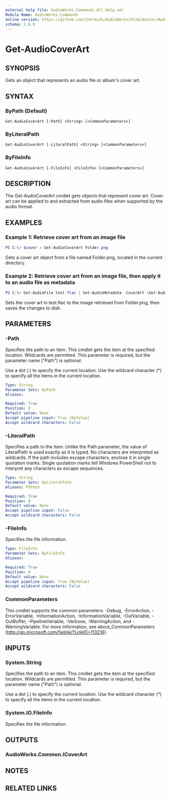 ```yaml
---
external help file: AudioWorks.Commands.dll-Help.xml
Module Name: AudioWorks.Commands
online version: https://github.com/jherby2k/AudioWorks/blob/master/AudioWorks/src/AudioWorks.Commands/docs/Get-AudioCoverArt.md
schema: 2.0.0
---
```


# Get-AudioCoverArt

## SYNOPSIS
Gets an object that represents an audio file or album's cover art.

## SYNTAX

### ByPath (Default)
```
Get-AudioCoverArt [-Path] <String> [<CommonParameters>]
```

### ByLiteralPath
```
Get-AudioCoverArt [-LiteralPath] <String> [<CommonParameters>]
```

### ByFileInfo
```
Get-AudioCoverArt [-FileInfo] <FileInfo> [<CommonParameters>]
```

## DESCRIPTION
The Get-AudioCoverArt cmdlet gets objects that represent cover art. Cover art can be applied to and extracted from audio files when supported by the audio format.

## EXAMPLES

### Example 1: Retrieve cover art from an image file
```powershell
PS C:\> $cover = Get-AudioCoverArt Folder.png
```

Gets a cover art object from a file named Folder.png, located in the current directory.

### Example 2: Retrieve cover art from an image file, then apply it to an audio file as metadata
```powershell
PS C:\> Get-AudioFile test.flac | Set-AudioMetadata -CoverArt (Get-AudioCoverArt Folder.png) -PassThru | Save-AudioMetadata
```

Sets the cover art in test.flac to the image retrieved from Folder.png, then saves the changes to disk.

## PARAMETERS

### -Path
Specifies the path to an item.
This cmdlet gets the item at the specified location.
Wildcards are permitted.
This parameter is required, but the parameter name ("Path") is optional.

Use a dot (.) to specify the current location.
Use the wildcard character (*) to specify all the items in the current location.

```yaml
Type: String
Parameter Sets: ByPath
Aliases:

Required: True
Position: 0
Default value: None
Accept pipeline input: True (ByValue)
Accept wildcard characters: False
```

### -LiteralPath
Specifies a path to the item.
Unlike the Path parameter, the value of LiteralPath is used exactly as it is typed.
No characters are interpreted as wildcards.
If the path includes escape characters, enclose it in single quotation marks.
Single quotation marks tell Windows PowerShell not to interpret any characters as escape sequences.

```yaml
Type: String
Parameter Sets: ByLiteralPath
Aliases: PSPath

Required: True
Position: 0
Default value: None
Accept pipeline input: False
Accept wildcard characters: False
```

### -FileInfo
Specifies the file information.

```yaml
Type: FileInfo
Parameter Sets: ByFileInfo
Aliases:

Required: True
Position: 0
Default value: None
Accept pipeline input: True (ByValue)
Accept wildcard characters: False
```

### CommonParameters
This cmdlet supports the common parameters: -Debug, -ErrorAction, -ErrorVariable, -InformationAction, -InformationVariable, -OutVariable, -OutBuffer, -PipelineVariable, -Verbose, -WarningAction, and -WarningVariable.
For more information, see about_CommonParameters (http://go.microsoft.com/fwlink/?LinkID=113216).

## INPUTS

### System.String
Specifies the path to an item.
This cmdlet gets the item at the specified location.
Wildcards are permitted.
This parameter is required, but the parameter name ("Path") is optional.

Use a dot (.) to specify the current location.
Use the wildcard character (*) to specify all the items in the current location.

### System.IO.FileInfo
Specifies the file information.

## OUTPUTS

### AudioWorks.Common.ICoverArt
## NOTES

## RELATED LINKS
